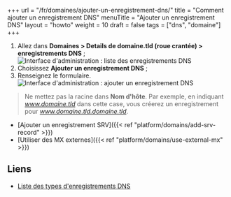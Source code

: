 +++
url = "/fr/domaines/ajouter-un-enregistrement-dns/"
title = "Comment ajouter un enregistrement DNS"
menuTitle = "Ajouter un enregistrement DNS"
layout = "howto"
weight = 10
draft = false
tags = ["dns", "domaine"]
+++

1. Allez dans **Domaines > Details de domaine.tld (roue crantée) > enregistrements DNS** ;
![Interface d'administration : liste des enregistrements DNS](/en/platform/domains/admin-panel_dns-record-list_fr.png)
2. Choisissez **Ajouter un enregistrement DNS** ;
3. Renseignez le formulaire.
![Interface d'administration : ajouter un enregistrement DNS](/en/platform/domains/admin_panel_add-record_fr.png)

> Ne mettez pas la racine dans **Nom d'hôte**. Par exemple, en indiquant _www.domaine.tld_ dans cette case, vous créerez un enregistrement pour _www.domaine.tld.domaine.tld_.

- [Ajouter un enregistrement SRV]({{< ref "platform/domains/add-srv-record" >}})
- [Utiliser des MX externes]({{< ref "platform/domains/use-external-mx" >}})

## Liens

- [Liste des types d'enregistrements DNS](https://fr.wikipedia.org/wiki/Liste_des_enregistrements_DNS)
